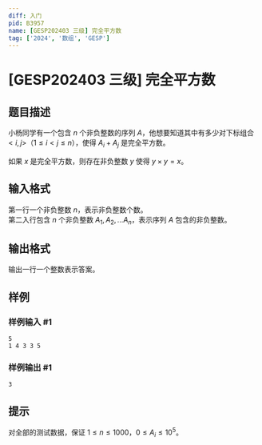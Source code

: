 ```yaml
---
diff: 入门
pid: B3957
name: [GESP202403 三级] 完全平方数
tag: ['2024', '数组', 'GESP']
---
```

# [GESP202403 三级] 完全平方数
## 题目描述

小杨同学有一个包含 $n$ 个非负整数的序列 $A$，他想要知道其中有多少对下标组合 $<i,j>$（$1 \leq i < j \leq n$），使得 $A_i + A_j$ 是完全平方数。

如果 $x$ 是完全平方数，则存在非负整数 $y$ 使得 $y \times y = x$。
## 输入格式

第一行一个非负整数 $n$，表示非负整数个数。  
第二入行包含 $n$ 个非负整数 $A_1, A_2, \dots A_n$，表示序列 $A$ 包含的非负整数。
## 输出格式

输出一行一个整数表示答案。
## 样例

### 样例输入 #1
```
5
1 4 3 3 5
```
### 样例输出 #1
```
3
```
## 提示

对全部的测试数据，保证 $1 \leq n \leq 1000$，$0 \leq A_i \leq 10^5$。
